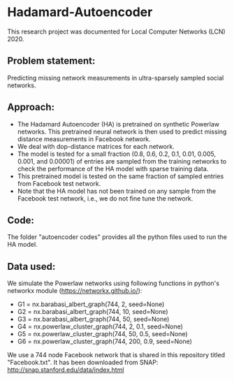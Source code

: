 # Hadamard-Autoencoder

This research project was documented for Local Computer Networks (LCN) 2020.


## Problem statement:
Predicting missing network measurements in ultra-sparsely sampled social networks.


## Approach:
* The Hadamard Autoencoder (HA) is pretrained on synthetic Powerlaw networks. This pretrained neural network is then used to predict missing distance measurements in Facebook network.
* We deal with dop-distance matrices for each network.
* The model is tested for a small fraction (0.8, 0.6, 0.2, 0.1, 0.01, 0.005, 0.001, and 0.00001) of entries are sampled from the training networks to check the performance of the HA model with sparse training data.
* This pretrained model is tested on the same fraction of sampled entries from Facebook test network. 
* Note that the HA model has not been trained on any sample from the Facebook test network, i.e., we do not fine tune the network.


## Code:
The folder "autoencoder codes" provides all the python files used to run the HA model.

## Data used:
We simulate the Powerlaw networks using following functions in python's networkx module (https://networkx.github.io/):
* G1 = nx.barabasi_albert_graph(744, 2, seed=None)
* G2 = nx.barabasi_albert_graph(744, 10, seed=None)
* G3 = nx.barabasi_albert_graph(744, 50, seed=None)
* G4 = nx.powerlaw_cluster_graph(744, 2, 0.1, seed=None)
* G5 = nx.powerlaw_cluster_graph(744, 50, 0.5, seed=None)
* G6 = nx.powerlaw_cluster_graph(744, 200, 0.9, seed=None)

We use a 744 node Facebook network that is shared in this repository titled "Facebook.txt".
It has been downloaded from SNAP: http://snap.stanford.edu/data/index.html
